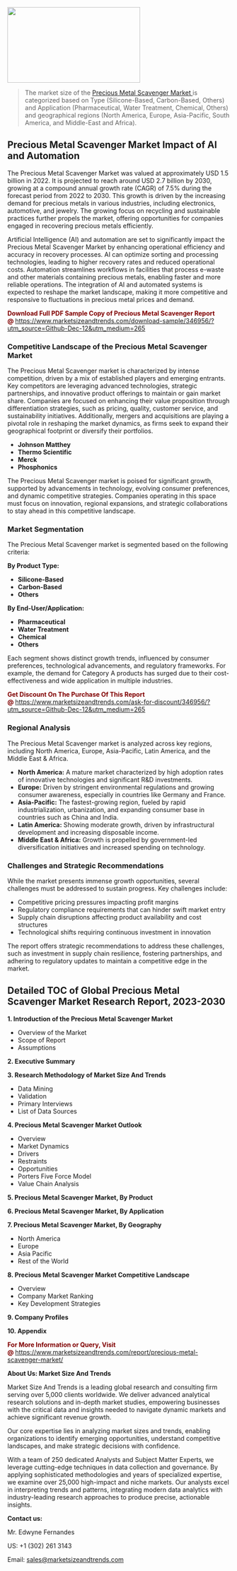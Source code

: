 <p><img class="alignnone size-medium wp-image-20088" src="https://ffe5etoiles.com/wp-content/uploads/2024/12/MST1-300x171.png" alt="" width="300" height="171" /></p><blockquote><p>The market size of the <a href="https://www.marketsizeandtrends.com/download-sample/346956/?utm_source=Github-Dec-12&amp;utm_medium=265" target="_blank">Precious Metal Scavenger Market </a>is categorized based on Type (Silicone-Based, Carbon-Based, Others) and Application (Pharmaceutical, Water Treatment, Chemical, Others) and geographical regions (North America, Europe, Asia-Pacific, South America, and Middle-East and Africa).</p></blockquote><p><h2>Precious Metal Scavenger Market Impact of AI and Automation</h2><p>The Precious Metal Scavenger Market was valued at approximately USD 1.5 billion in 2022. It is projected to reach around USD 2.7 billion by 2030, growing at a compound annual growth rate (CAGR) of 7.5% during the forecast period from 2022 to 2030. This growth is driven by the increasing demand for precious metals in various industries, including electronics, automotive, and jewelry. The growing focus on recycling and sustainable practices further propels the market, offering opportunities for companies engaged in recovering precious metals efficiently.</p><p>Artificial Intelligence (AI) and automation are set to significantly impact the Precious Metal Scavenger Market by enhancing operational efficiency and accuracy in recovery processes. AI can optimize sorting and processing technologies, leading to higher recovery rates and reduced operational costs. Automation streamlines workflows in facilities that process e-waste and other materials containing precious metals, enabling faster and more reliable operations. The integration of AI and automated systems is expected to reshape the market landscape, making it more competitive and responsive to fluctuations in precious metal prices and demand.</p></p><p><strong><span style="color: #800000;">Download Full PDF Sample Copy of Precious Metal Scavenger Report @</span>&nbsp;</strong><a href="https://www.marketsizeandtrends.com/download-sample/346956/?utm_source=Github-Dec-12&amp;utm_medium=265">https://www.marketsizeandtrends.com/download-sample/346956/?utm_source=Github-Dec-12&amp;utm_medium=265</a></p><h3>Competitive Landscape of the Precious Metal Scavenger Market</h3><p>The Precious Metal Scavenger market is characterized by intense competition, driven by a mix of established players and emerging entrants. Key competitors are leveraging advanced technologies, strategic partnerships, and innovative product offerings to maintain or gain market share. Companies are focused on enhancing their value proposition through differentiation strategies, such as pricing, quality, customer service, and sustainability initiatives. Additionally, mergers and acquisitions are playing a pivotal role in reshaping the market dynamics, as firms seek to expand their geographical footprint or diversify their portfolios.</p><p><strong><p><ul><li>Johnson Matthey </li><li>  Thermo Scientific </li><li>  Merck </li><li>  Phosphonics</p></li></ul></p></strong></p><p>The Precious Metal Scavenger market is poised for significant growth, supported by advancements in technology, evolving consumer preferences, and dynamic competitive strategies. Companies operating in this space must focus on innovation, regional expansions, and strategic collaborations to stay ahead in this competitive landscape.</p><h3>Market Segmentation</h3><p>The Precious Metal Scavenger market is segmented based on the following criteria:</p><p><strong>By Product Type:</strong></p><p><strong><p><ul><li>Silicone-Based </li><li>  Carbon-Based </li><li>  Others</p></li></ul></p></strong></p><p><strong>By End-User/Application:</strong></p><p><strong><p><ul><li>Pharmaceutical </li><li>  Water Treatment </li><li>  Chemical </li><li>  Others</p></li></ul></p></strong></p><p>Each segment shows distinct growth trends, influenced by consumer preferences, technological advancements, and regulatory frameworks. For example, the demand for Category A products has surged due to their cost-effectiveness and wide application in multiple industries.</p><p><strong><span style="color: #800000;">Get Discount On The Purchase Of This Report @&nbsp;</span></strong><a href="https://www.marketsizeandtrends.com/ask-for-discount/346956/?utm_source=Github-Dec-12&amp;utm_medium=265">https://www.marketsizeandtrends.com/ask-for-discount/346956/?utm_source=Github-Dec-12&amp;utm_medium=265</a></p><h3>Regional Analysis</h3><p>The Precious Metal Scavenger market is analyzed across key regions, including North America, Europe, Asia-Pacific, Latin America, and the Middle East &amp; Africa.</p><ul><li><strong>North America:</strong> A mature market characterized by high adoption rates of innovative technologies and significant R&amp;D investments.</li><li><strong>Europe:</strong> Driven by stringent environmental regulations and growing consumer awareness, especially in countries like Germany and France.</li><li><strong>Asia-Pacific:</strong> The fastest-growing region, fueled by rapid industrialization, urbanization, and expanding consumer base in countries such as China and India.</li><li><strong>Latin America:</strong> Showing moderate growth, driven by infrastructural development and increasing disposable income.</li><li><strong>Middle East &amp; Africa:</strong> Growth is propelled by government-led diversification initiatives and increased spending on technology.</li></ul><h3>Challenges and Strategic Recommendations</h3><p>While the market presents immense growth opportunities, several challenges must be addressed to sustain progress. Key challenges include:</p><ul><li>Competitive pricing pressures impacting profit margins</li><li>Regulatory compliance requirements that can hinder swift market entry</li><li>Supply chain disruptions affecting product availability and cost structures</li><li>Technological shifts requiring continuous investment in innovation</li></ul><p>The report offers strategic recommendations to address these challenges, such as investment in supply chain resilience, fostering partnerships, and adhering to regulatory updates to maintain a competitive edge in the market.</p><h2>Detailed TOC of Global Precious Metal Scavenger Market Research Report, 2023-2030</h2><p><strong>1. Introduction of the Precious Metal Scavenger Market</strong></p><ul><li>Overview of the Market</li><li>Scope of Report</li><li>Assumptions&nbsp;</li></ul><p><strong>2. Executive Summary</strong></p><p><strong>3. Research Methodology of <strong>Market Size And Trends</strong></strong></p><ul><li>Data Mining</li><li>Validation</li><li>Primary Interviews</li><li>List of Data Sources&nbsp;</li></ul><p><strong>4. Precious Metal Scavenger Market Outlook</strong></p><ul><li>Overview</li><li>Market Dynamics</li><li>Drivers</li><li>Restraints</li><li>Opportunities</li><li>Porters Five Force Model</li><li>Value Chain Analysis&nbsp;</li></ul><p><strong>5. Precious Metal Scavenger Market, By Product</strong></p><p><strong>6. Precious Metal Scavenger Market, By Application</strong></p><p><strong>7. Precious Metal Scavenger Market, By Geography</strong></p><ul><li>North America</li><li>Europe</li><li>Asia Pacific</li><li>Rest of the World&nbsp;</li></ul><p><strong>8. Precious Metal Scavenger Market Competitive Landscape</strong></p><ul><li>Overview</li><li>Company Market Ranking</li><li>Key Development Strategies&nbsp;</li></ul><p><strong>9. Company Profiles</strong></p><p><strong>10. Appendix</strong></p><p><strong><span style="color: #800000;">For More Information or Query, Visit @&nbsp;</span></strong><a href="https://www.marketsizeandtrends.com/report/precious-metal-scavenger-market/">https://www.marketsizeandtrends.com/report/precious-metal-scavenger-market/</a></p><p></p><p><strong>About Us:&nbsp;Market Size And Trends</strong></p><p>Market Size And Trends&nbsp;is a leading global research and consulting firm serving over 5,000 clients worldwide. We deliver advanced analytical research solutions and in-depth market studies, empowering businesses with the critical data and insights needed to navigate dynamic markets and achieve significant revenue growth.</p><p>Our core expertise lies in analyzing market sizes and trends, enabling organizations to identify emerging opportunities, understand competitive landscapes, and make strategic decisions with confidence.</p><p>With a team of 250 dedicated Analysts and Subject Matter Experts, we leverage cutting-edge techniques in data collection and governance. By applying sophisticated methodologies and years of specialized expertise, we examine over 25,000 high-impact and niche markets. Our analysts excel in interpreting trends and patterns, integrating modern data analytics with industry-leading research approaches to produce precise, actionable insights.</p><p><strong>Contact us:</strong></p><p>Mr. Edwyne Fernandes</p><p>US: +1 (302) 261 3143</p><p>Email: <a href="mailto:sales@marketsizeandtrends.com">sales@marketsizeandtrends.com</a>&nbsp;</p>
